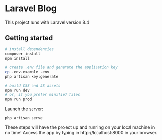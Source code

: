 # Laravel Blog

This project runs with Laravel version 8.4

## Getting started
``` bash
# install dependencies
composer install
npm install

# create .env file and generate the application key
cp .env.example .env
php artisan key:generate

# build CSS and JS assets
npm run dev
# or, if you prefer minified files
npm run prod
```

Launch the server:

``` bash
php artisan serve
```

These steps will have the project up and running on your local machine in no time! Access the app by typing in http://localhost:8000 in your browser.